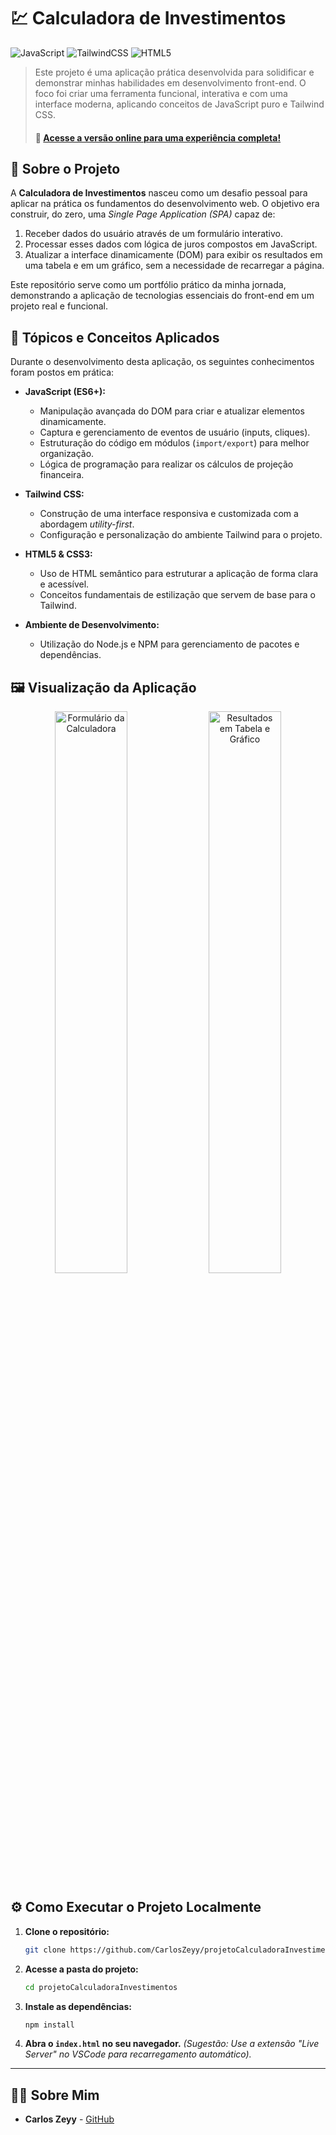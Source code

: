 # 💹 Calculadora de Investimentos

![JavaScript](https://img.shields.io/badge/JavaScript-F7DF1E?style=for-the-badge&logo=javascript&logoColor=black)
![TailwindCSS](https://img.shields.io/badge/Tailwind_CSS-38B2AC?style=for-the-badge&logo=tailwind-css&logoColor=white)
![HTML5](https://img.shields.io/badge/HTML5-E34F26?style=for-the-badge&logo=html5&logoColor=white)

> Este projeto é uma aplicação prática desenvolvida para solidificar e demonstrar minhas habilidades em desenvolvimento front-end. O foco foi criar uma ferramenta funcional, interativa e com uma interface moderna, aplicando conceitos de JavaScript puro e Tailwind CSS.
> #### 🚀 **[Acesse a versão online para uma experiência completa!](https://calcinvestimentos.netlify.app/)**

## 🎯 Sobre o Projeto

A **Calculadora de Investimentos** nasceu como um desafio pessoal para aplicar na prática os fundamentos do desenvolvimento web. O objetivo era construir, do zero, uma *Single Page Application (SPA)* capaz de:
1.  Receber dados do usuário através de um formulário interativo.
2.  Processar esses dados com lógica de juros compostos em JavaScript.
3.  Atualizar a interface dinamicamente (DOM) para exibir os resultados em uma tabela e em um gráfico, sem a necessidade de recarregar a página.

Este repositório serve como um portfólio prático da minha jornada, demonstrando a aplicação de tecnologias essenciais do front-end em um projeto real e funcional.

## 📖 Tópicos e Conceitos Aplicados

Durante o desenvolvimento desta aplicação, os seguintes conhecimentos foram postos em prática:

* **JavaScript (ES6+):**
    * Manipulação avançada do DOM para criar e atualizar elementos dinamicamente.
    * Captura e gerenciamento de eventos de usuário (inputs, cliques).
    * Estruturação do código em módulos (`import/export`) para melhor organização.
    * Lógica de programação para realizar os cálculos de projeção financeira.

* **Tailwind CSS:**
    * Construção de uma interface responsiva e customizada com a abordagem *utility-first*.
    * Configuração e personalização do ambiente Tailwind para o projeto.

* **HTML5 & CSS3:**
    * Uso de HTML semântico para estruturar a aplicação de forma clara e acessível.
    * Conceitos fundamentais de estilização que servem de base para o Tailwind.

* **Ambiente de Desenvolvimento:**
    * Utilização do Node.js e NPM para gerenciamento de pacotes e dependências.

## 🖼️ Visualização da Aplicação

<p align="center">
  <a href="https://ibb.co/cXxr96CH"><img src="https://i.ibb.co/tP3J6qxt/imgCalc1.png" alt="Formulário da Calculadora" border="0" width="48%"></a>
  <a href="https://ibb.co/7x3SN84C"><img src="https://i.ibb.co/ymzNBGSP/imgCalc2.png" alt="Resultados em Tabela e Gráfico" border="0" width="48%"></a>
</p>

## ⚙️ Como Executar o Projeto Localmente

1.  **Clone o repositório:**
    ```bash
    git clone https://github.com/CarlosZeyy/projetoCalculadoraInvestimentos
    ```
2.  **Acesse a pasta do projeto:**
    ```bash
    cd projetoCalculadoraInvestimentos
    ```
3.  **Instale as dependências:**
    ```bash
    npm install
    ```
4.  **Abra o `index.html` no seu navegador.**
    *(Sugestão: Use a extensão "Live Server" no VSCode para recarregamento automático).*

---

## 👨‍💻 Sobre Mim

* **Carlos Zeyy** - [GitHub](https://github.com/CarlosZeyy)


